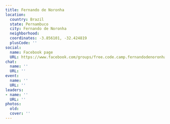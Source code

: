 ```yaml
---
title: Fernando de Noronha
location:
  country: Brazil
  state: Pernambuco
  city: Fernando de Noronha
  neighborhood: 
  coordinates: -3.856101, -32.424819
  plusCode: ''
social:
  name: Facebook page
  URL: https://www.facebook.com/groups/free.code.camp.fernandodenoronha
chat:
  name: ''
  URL: ''
event:
  name: ''
  URL: ''
leaders:
- name: ''
  URL: ''
photos:
  old: 
  cover: ''
---
```

